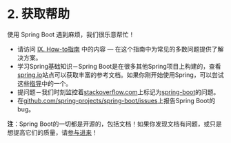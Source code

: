 # 2. 获取帮助

使用 Spring Boot 遇到麻烦，我们很乐意帮忙！

* 请访问 [IX. How-to指南](../ix.-how-to-guides/) 中的内容 — 在这个指南中为常见的多数问题提供了解决方案。
* 学习Spring基础知识－Spring Boot是在很多其他Spring项目上构建的，查看[spring.io](http://spring.io/)站点可以获取丰富的参考文档。如果你刚开始使用Spring，可以尝试这些[指导](http://spring.io/guides)中的一个。
* 提问题－我们时刻监控着[stackoverflow.com](http://stackoverflow.com/)上标记为[spring-boot](http://stackoverflow.com/tags/spring-boot)的问题。
* 在[github.com/spring-projects/spring-boot/issues](https://github.com/spring-projects/spring-boot/issues)上报告Spring Boot的bug。

**注**：Spring Boot的一切都是开源的，包括文档！如果你发现文档有问题，或只是想提高它们的质量，请[参与进来](http://github.com/spring-projects/spring-boot/tree/master)！


